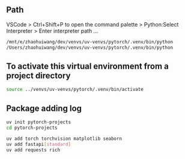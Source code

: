 ## Path
VSCode > Ctrl+Shift+P to open the command palette > Python:Select Interpreter > Enter interpreter path ...
```Bash
/mnt/e/zhaohuiwang/dev/venvs/uv-venvs/pytorch/.venv/bin/python
/Users/zhaohuiwang/dev/venvs/uv-venvs/pytorch/.venv/bin/python
```
## To activate this virtual environment from a project directory 
```Bash
source ../venvs/uv-venvs/pytorch/.venv/bin/activate

```

## Package adding log
```Bash
uv init pytorch-projects
cd pytorch-projects

uv add torch torchvision matplotlib seaborn
uv add fastapi[standard]
uv add requests rich


```
